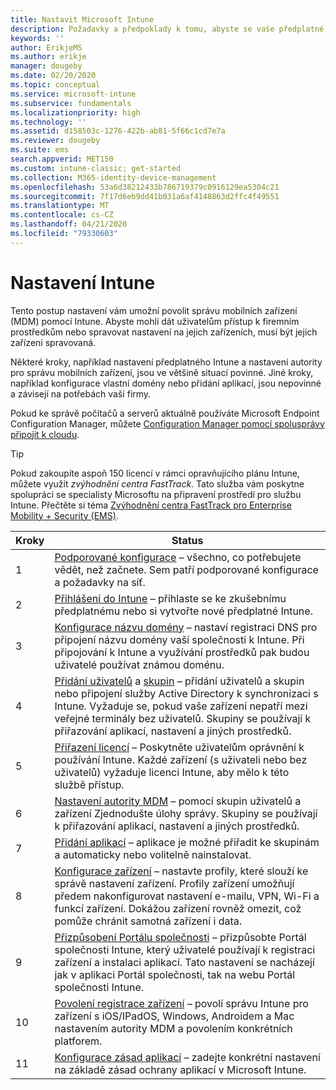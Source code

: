 ```yaml
---
title: Nastavit Microsoft Intune
description: Požadavky a předpoklady k tomu, abyste se vaše předplatné Intune dalo začít používat
keywords: ''
author: ErikjeMS
ms.author: erikje
manager: dougeby
ms.date: 02/20/2020
ms.topic: conceptual
ms.service: microsoft-intune
ms.subservice: fundamentals
ms.localizationpriority: high
ms.technology: ''
ms.assetid: d158503c-1276-422b-ab81-5f66c1cd7e7a
ms.reviewer: dougeby
ms.suite: ems
search.appverid: MET150
ms.custom: intune-classic; get-started
ms.collection: M365-identity-device-management
ms.openlocfilehash: 53a6d38212433b786719379c0916129ea5304c21
ms.sourcegitcommit: 7f17d6eb9dd41b031a6af4148863d2ffc4f49551
ms.translationtype: MT
ms.contentlocale: cs-CZ
ms.lasthandoff: 04/21/2020
ms.locfileid: "79330603"
---
```

# <a name="set-up-intune"></a>Nastavení Intune

Tento postup nastavení vám umožní povolit správu mobilních zařízení (MDM) pomocí Intune. Abyste mohli dát uživatelům přístup k firemním prostředkům nebo spravovat nastavení na jejich zařízeních, musí být jejich zařízení spravovaná.

Některé kroky, například nastavení předplatného Intune a nastavení autority pro správu mobilních zařízení, jsou ve většině situací povinné. Jiné kroky, například konfigurace vlastní domény nebo přidání aplikací, jsou nepovinné a závisejí na potřebách vaší firmy.

Pokud ke správě počítačů a serverů aktuálně používáte Microsoft Endpoint Configuration Manager, můžete [Configuration Manager pomocí spolusprávy připojit k cloudu](https://docs.microsoft.com/configmgr/comanage/overview).

>[!TIP]
>Pokud zakoupíte aspoň 150 licencí v rámci opravňujícího plánu Intune, můžete využít *zvýhodnění centra FastTrack*. Tato služba vám poskytne spolupráci se specialisty Microsoftu na připravení prostředí pro službu Intune. Přečtěte si téma [Zvýhodnění centra FastTrack pro Enterprise Mobility + Security (EMS)](https://docs.microsoft.com/enterprise-mobility-security/Solutions/enterprise-mobility-fasttrack-program).

| Kroky | Status  |
|---|---|
|   1   | [Podporované konfigurace](supported-devices-browsers.md) – všechno, co potřebujete vědět, než začnete. Sem patří podporované konfigurace a požadavky na síť.|
|   2   |  [Přihlášení do Intune](account-sign-up.md) – přihlaste se ke zkušebnímu předplatnému nebo si vytvořte nové předplatné Intune. |
|   3   | [Konfigurace názvu domény](custom-domain-name-configure.md) – nastaví registraci DNS pro připojení názvu domény vaší společnosti k Intune. Při připojování k Intune a využívání prostředků pak budou uživatelé používat známou doménu. |
|   4   | [Přidání uživatelů](users-add.md) a [skupin](groups-add.md) – přidání uživatelů a skupin nebo připojení služby Active Directory k synchronizaci s Intune. Vyžaduje se, pokud vaše zařízení nepatří mezi veřejné terminály bez uživatelů. Skupiny se používají k přiřazování aplikací, nastavení a jiných prostředků.|
|   5   | [Přiřazení licencí](licenses-assign.md) – Poskytněte uživatelům oprávnění k používání Intune. Každé zařízení (s uživateli nebo bez uživatelů) vyžaduje licenci Intune, aby mělo k této službě přístup. |
|   6   | [Nastavení autority MDM](mdm-authority-set.md) – pomocí skupin uživatelů a zařízení Zjednodušte úlohy správy. Skupiny se používají k přiřazování aplikací, nastavení a jiných prostředků. |
|   7   | [Přidání aplikací](../apps/apps-add.md) – aplikace je možné přiřadit ke skupinám a automaticky nebo volitelně nainstalovat. |
|   8   | [Konfigurace zařízení](../configuration/device-profiles.md) – nastavte profily, které slouží ke správě nastavení zařízení. Profily zařízení umožňují předem nakonfigurovat nastavení e-mailu, VPN, Wi-Fi a funkcí zařízení. Dokážou zařízení rovněž omezit, což pomůže chránit samotná zařízení i data. |
|   9   |  [Přizpůsobení Portálu společnosti](../apps/company-portal-app.md) – přizpůsobte Portál společnosti Intune, který uživatelé používají k registraci zařízení a instalaci aplikací. Tato nastavení se nacházejí jak v aplikaci Portál společnosti, tak na webu Portál společnosti Intune.       |
|  10   | [Povolení registrace zařízení](mdm-authority-set.md) – povolí správu Intune pro zařízení s iOS/IPadOS, Windows, Androidem a Mac nastavením autority MDM a povolením konkrétních platforem. |
|  11   |  [Konfigurace zásad aplikací](../apps/app-protection-policy.md) – zadejte konkrétní nastavení na základě zásad ochrany aplikací v Microsoft Intune. |
